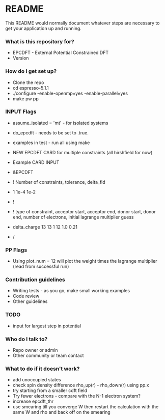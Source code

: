 # README #

This README would normally document whatever steps are necessary to get your application up and running.

### What is this repository for? ###

* EPCDFT - External Potential Constrained DFT
* Version 

### How do I get set up? ###

* Clone the repo
* cd espresso-5.1.1
* ./configure -enable-openmp=yes -enable-parallel=yes
* make pw pp

### INPUT Flags ###
* assume_isolated = 'mt' - for isolated systems
* do_epcdft - needs to be set to .true.
* examples in test - run all using make
* NEW EPCDFT CARD for multiple constraints (all hirshfield for now)

* Example CARD INPUT
* &EPCDFT
*   ! Number of constraints, tolerance, delta_fld
*   1 1e-4 1e-2 
*   !
*   ! type of constraint, acceptor start, acceptor end, donor start, donor end, number of electrons, initial lagrange multiplier guess
*   delta_charge 13 13 1 12 1.0 0.21
* /

### PP Flags ###
* Using plot_num = 12 will plot the weight times the lagrange multiplier (read from successful run)

### Contribution guidelines ###

* Writing tests - as you go, make small working examples
* Code review
* Other guidelines

### TODO ###

* input for largest step in potential

### Who do I talk to? ###

* Repo owner or admin
* Other community or team contact


### What to do if it doesn't work? ###
* add unoccupied states
* check spin density difference  rho_up(r) - rho_down(r) using pp.x
* try starting from a smaller cdft field
* Try fewer electrons - compare with the N-1 electron system?
* increase epcdft_thr
* use smearing till you converge W then restart the calculation with the same W and rho and back off on the smearing